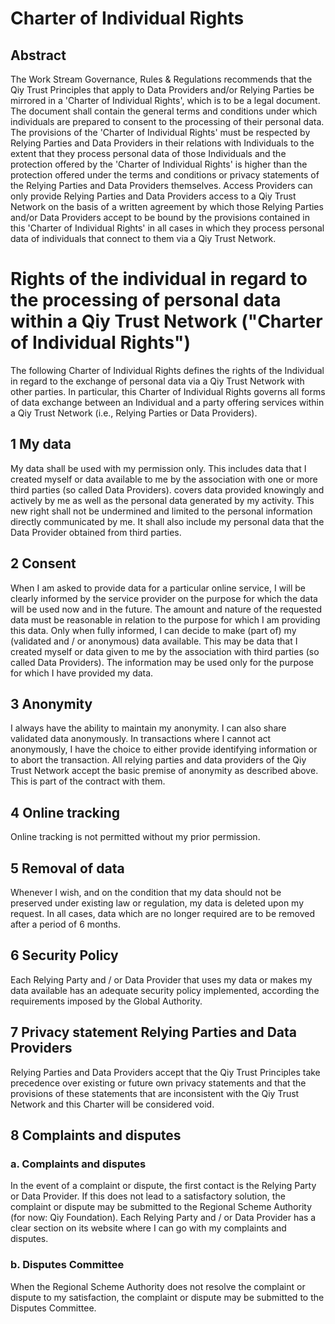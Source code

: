 # Charter of Individual Rights

## Abstract

The Work Stream Governance, Rules & Regulations recommends that the Qiy Trust Principles that apply to Data Providers and/or Relying Parties be mirrored in a 'Charter of Individual Rights', which is to be a legal document. The document shall contain the general terms and conditions under which individuals are prepared to consent to the processing of their personal data. The provisions of the 'Charter of Individual Rights' must be respected by Relying Parties and Data Providers in their relations with Individuals to the extent that they process personal data of those Individuals and the protection offered by the 'Charter of Individual Rights' is higher than the protection offered under the terms and conditions or privacy statements of the Relying Parties and Data Providers themselves.
Access Providers can only provide Relying Parties and Data Providers access to a Qiy Trust Network on the basis of a written agreement by which those Relying Parties and/or Data Providers accept to be bound by the provisions contained in this 'Charter of Individual Rights' in all cases in which they process personal data of individuals that connect to them via a Qiy Trust Network.


# Rights of the individual in regard to the processing of personal data within a Qiy Trust Network ("Charter of Individual Rights")

The following Charter of Individual Rights defines the rights of the Individual in regard to the exchange of personal data via a Qiy Trust Network with other parties. In particular, this Charter of Individual Rights governs all forms of data exchange between an Individual and a party offering services within a Qiy Trust Network (i.e., Relying Parties or Data Providers).

## 1 My data
My data shall be used with my permission only. This includes data that I created myself or data available to me by the association with one or more third parties (so called Data Providers). covers data provided knowingly and actively by me as well as the personal data generated by my activity. This new right shall not be undermined and limited to the personal information directly communicated by me. It shall also include my personal data that the Data Provider obtained from third parties.

## 2 Consent
When I am asked to provide data for a particular online service, I will be clearly informed by the service provider on the purpose for which the data will be used now and in the future. The amount and nature of the requested data must be reasonable in relation to the purpose for which I am providing this data. Only when fully informed, I can decide to make (part of) my (validated and / or anonymous) data available. This may be data that I created myself or data given to me by the association with third parties (so called Data Providers). The information may be used only for the purpose for which I have provided my data.

## 3 Anonymity

I always have the ability to maintain my anonymity. I can also share validated data anonymously. In transactions where I cannot act anonymously, I have the choice to either provide identifying information or to abort the transaction. All relying parties and data providers of the Qiy Trust Network accept the basic premise of anonymity as described above. This is part of the contract with them.

## 4 Online tracking

Online tracking is not permitted without my prior permission. 

## 5 Removal of data

Whenever I wish, and on the condition that my data should not be preserved under existing law or regulation, my data is deleted upon my request. In all cases, data which are no longer required are to be removed after a period of 6 months.

## 6 Security Policy

Each Relying Party and / or Data Provider that uses my data or makes my data available has an adequate security policy implemented, according the requirements imposed by the Global Authority.

## 7 Privacy statement Relying Parties and Data Providers

Relying Parties and Data Providers accept that the Qiy Trust Principles take precedence over existing or future own privacy statements and that the provisions of these statements that are inconsistent with the Qiy Trust Network and this Charter will be considered void.

## 8 Complaints and disputes

### a. Complaints and disputes

In the event of a complaint or dispute, the first contact is the Relying Party or Data Provider. If this does not lead to a satisfactory solution, the complaint or dispute may be submitted to the Regional Scheme Authority (for now: Qiy Foundation). Each Relying Party and / or Data Provider has a clear section on its website where I can go with my complaints and disputes. 

### b. Disputes Committee

When the Regional Scheme Authority does not resolve the complaint or dispute to my satisfaction, the complaint or dispute may be submitted to the Disputes Committee.

